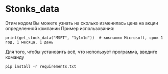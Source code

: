 # Stonks_data
Этим кодом Вы можете узнать на сколько изменилась цена на акции определенной компании
Пример использования:
```
print(get_stock_data("MSFT", "1y1m1d"))  # компания Microsoft, срок 1 год, 1 месяца, 1 день
```
Для того, чтобы установить всё, что использует программа, введите команду
```
pip install -r requirements.txt
```
